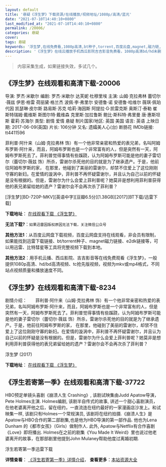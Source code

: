 ```yaml
---
layout: default
title: '悬疑《浮生梦》下载资源/在线播放/视频地址/1080p/高清/蓝光'
date: "2021-07-10T14:40:10+0800"
last_modified_at: "2021-07-10T14:40:10+0800"
permalink: /20006/
categories: 悬疑
cover:
tags: 悬疑
keywords: '浮生梦,在线免费看,1080p高清,bt种子,torrent,百度云盘,magnet,磁力链,迅雷下载资源'
description: '《浮生梦》在线云播放手机西瓜影院吉吉影音免费看，1080p高清bd/hd未删减完整版和tc抢先枪版，mkv/mp4格式，附带bt/torrent种子、magnet/磁力链、百度云盘、网盘资源迅雷下载链接'
---
```


>内容采集生成，如果链接失效，多试几个。


## 《浮生梦》在线观看和高清下载-20006

导演: 罗杰·米歇尔 编剧: 罗杰·米歇尔 达芙妮·杜穆里埃 主演: 山姆·克拉弗林 蕾切尔·薇兹 伊恩·格雷 荷丽黛·格兰杰 波佩·李·弗里尔 安德鲁·诺 安德鲁·哈维尔 薇琪·佩珀代因 凯瑟琳·皮尔斯 路易斯·苏克 哈莉·海因斯 阿提拉·G·凯雷克斯 奥斯汀·泰勒 崔斯特瑞姆·戴维斯 斯图尔特·戴维森 克里斯·加拉鲁斯 鲍比·斯科特·弗里曼 唐·惠斯坦斯 霍莉·苏海尔 类型: 剧情 爱情 悬疑 制片国家/地区: 英国 美国 语言: 英语 上映日期: 2017-06-09(英国) 片长: 106分钟 又名: 遗孀美人心(台) 断肠花 IMDb链接: tt4411596

菲利普·阿什来（山姆·克拉弗林 饰）有一个他非常亲密和热爱的表兄弟，名叫阿姆布罗斯·阿什来，而且，阿姆布罗斯也是一个非常富有的人，但是突然有一天，阿姆布罗斯死去了。菲利普觉得事情有些蹊跷，认为阿姆布罗斯可能是他的妻子雷切尔（蕾切尔·薇兹 饰）所杀，雷谢尔杀死他的目的就是为了继承遗产。于是，他前往阿姆布罗斯的家， 在那里，他碰到了美丽的雷谢尔，却禁不住爱上了这位刚刚守寡的新妇。在爱情的漩涡中，菲利普不再怀疑雷谢尔，并且认为自己以前的怀疑是没有根据的。但是，雷谢尔为什么会爱上菲利普呢？她莫非是想利用菲利普获得他的表兄弟留给她的遗产？雷谢尔会不会再次杀了菲利普？


[浮生梦][BD-720P-MKV][英语中字][豆瓣6.5分][1.38GB][2017][BT下载/迅雷下载]

**下载地址**： [在线观看下载 《浮生梦》](https://www.btdx8.com/torrent/fsm_2017.html) 


**无法下载?**：`如果迅雷因版权原因无法下载，关注微信公众号 `

**其他方法1**：从百度云网盘下载视频，百度云网盘支持在线观看，非会员有限制，如果能找到迅雷下载链接、bt/torrent种子、magnet磁力链接、e2dk链接等，可以用迅雷、比特彗星等工具将完整视频下载到本地。

**其他方法2**：用手机云播、西瓜影院、吉吉影音等在线免费观看《浮生梦》，一般提供1080p高清、hd/bd高清视频、tc抢先版视频，视频为mkv或mp4格式，不同站点视频质量和播放速度不同。


## 《浮生梦》在线观看和高清下载-8234

剧情介绍：　　菲利普·阿什来（山姆·克拉弗林 饰）有一个他非常亲密和热爱的表兄弟，名叫阿姆布罗斯·阿什来，而且，阿姆布罗斯也是一个非常富有的人，但是突然有一天，阿姆布罗斯死去了。菲利普觉得事情有些蹊跷，认为阿姆布罗斯可能是他的妻子雷切尔（蕾切尔·薇兹 饰）所杀，雷谢尔杀死他的目的就是为了继承遗产。于是，他前往阿姆布罗斯的家， 在那里，他碰到了美丽的雷谢尔，却禁不住爱上了这位刚刚守寡的新妇。在爱情的漩涡中，菲利普不再怀疑雷谢尔，并且认为自己以前的怀疑是没有根据的。但是，雷谢尔为什么会爱上菲利普呢？她莫非是想利用菲利普获得他的表兄弟留给她的遗产？雷谢尔会不会再次杀了菲利普？


浮生梦 (2017)

**下载地址**： [在线观看下载 《浮生梦》](https://www.btbtdy.me/btdy/dy11350.html) 


## 《浮生若寄第一季》在线观看和高清下载-37722

HBO预定单镜头喜剧《崩溃人生 Crashing》, 该剧试映集由Judd Apatow导演，Pete Holmes主演. Holmes编剧, 该剧半自传式的故事, 讲述一个甜心喜剧演员，在他老婆离开他之后，留在纽约，一直流连在纽约最好的一家漫画店沙发上。和试映集一样, 该剧只有Holmes一个常规演员, 该剧将在纽约拍摄.《崩溃人生》是Apatow与HBO合作的第二部剧集,也是他为HBO导演的第一部作品. 他也为Lena Dunham 的《都市女孩》（Girls）做制作人. 此外, Apatow与Netflix有合作喜剧《Love》即将播出. Holmes在之前的剧集《You Made It Weird》里也说过他老婆离开的故事，在那部剧里他提到John Mulaney帮助他度过离婚初期.


浮生若寄第一季迅雷下载

**详情查看**： [《浮生若寄第一季》详情介绍](/movie/37722/)， **查看更多**：[本站资源大全](/movie/t/all/)

